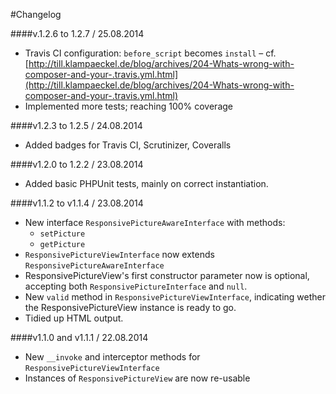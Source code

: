 #Changelog

####v.1.2.6 to 1.2.7 / 25.08.2014
- Travis CI configuration: `before_script` becomes `install` – cf. [http://till.klampaeckel.de/blog/archives/204-Whats-wrong-with-composer-and-your-.travis.yml.html](http://till.klampaeckel.de/blog/archives/204-Whats-wrong-with-composer-and-your-.travis.yml.html)
- Implemented more tests; reaching 100% coverage

####v1.2.3 to 1.2.5 / 24.08.2014
- Added badges for Travis CI, Scrutinizer, Coveralls

####v1.2.0 to 1.2.2 / 23.08.2014
- Added basic PHPUnit tests, mainly on correct instantiation.

####v1.1.2 to v1.1.4 / 23.08.2014

- New interface `ResponsivePictureAwareInterface` with methods:
    - `setPicture`
    - `getPicture`
- `ResponsivePictureViewInterface` now extends `ResponsivePictureAwareInterface`
- ResponsivePictureView's first constructor parameter now is optional, accepting both `ResponsivePictureInterface` and `null`.
- New `valid` method in `ResponsivePictureViewInterface`, indicating wether the ResponsivePictureView instance is ready to go. 
- Tidied up HTML output.

####v1.1.0 and v1.1.1 / 22.08.2014

- New `__invoke` and interceptor methods for `ResponsivePictureViewInterface`
- Instances of `ResponsivePictureView` are now re-usable








